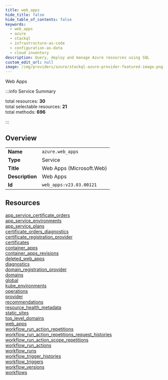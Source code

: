 ```yaml
---
title: web_apps
hide_title: false
hide_table_of_contents: false
keywords:
  - web_apps
  - azure
  - stackql
  - infrastructure-as-code
  - configuration-as-data
  - cloud inventory
description: Query, deploy and manage Azure resources using SQL
custom_edit_url: null
image: /img/providers/azure/stackql-azure-provider-featured-image.png
---
```

Web Apps  
    
:::info Service Summary

<div class="row">
<div class="providerDocColumn">
<span>total resources:&nbsp;<b>30</b></span><br />
<span>total selectable resources:&nbsp;<b>21</b></span><br />
<span>total methods:&nbsp;<b>696</b></span><br />
</div>
</div>

:::

## Overview
<table><tbody>
<tr><td><b>Name</b></td><td><code>azure.web_apps</code></td></tr>
<tr><td><b>Type</b></td><td>Service</td></tr>
<tr><td><b>Title</b></td><td>Web Apps (Microsoft.Web)</td></tr>
<tr><td><b>Description</b></td><td>Web Apps</td></tr>
<tr><td><b>Id</b></td><td><code>web_apps:v23.03.00121</code></td></tr>
</tbody></table>

## Resources
<div class="row">
<div class="providerDocColumn">
<a href="/providers/azure/web_apps/app_service_certificate_orders/">app_service_certificate_orders</a><br />
<a href="/providers/azure/web_apps/app_service_environments/">app_service_environments</a><br />
<a href="/providers/azure/web_apps/app_service_plans/">app_service_plans</a><br />
<a href="/providers/azure/web_apps/certificate_orders_diagnostics/">certificate_orders_diagnostics</a><br />
<a href="/providers/azure/web_apps/certificate_registration_provider/">certificate_registration_provider</a><br />
<a href="/providers/azure/web_apps/certificates/">certificates</a><br />
<a href="/providers/azure/web_apps/container_apps/">container_apps</a><br />
<a href="/providers/azure/web_apps/container_apps_revisions/">container_apps_revisions</a><br />
<a href="/providers/azure/web_apps/deleted_web_apps/">deleted_web_apps</a><br />
<a href="/providers/azure/web_apps/diagnostics/">diagnostics</a><br />
<a href="/providers/azure/web_apps/domain_registration_provider/">domain_registration_provider</a><br />
<a href="/providers/azure/web_apps/domains/">domains</a><br />
<a href="/providers/azure/web_apps/global/">global</a><br />
<a href="/providers/azure/web_apps/kube_environments/">kube_environments</a><br />
<a href="/providers/azure/web_apps/operations/">operations</a><br />
</div>
<div class="providerDocColumn">
<a href="/providers/azure/web_apps/provider/">provider</a><br />
<a href="/providers/azure/web_apps/recommendations/">recommendations</a><br />
<a href="/providers/azure/web_apps/resource_health_metadata/">resource_health_metadata</a><br />
<a href="/providers/azure/web_apps/static_sites/">static_sites</a><br />
<a href="/providers/azure/web_apps/top_level_domains/">top_level_domains</a><br />
<a href="/providers/azure/web_apps/web_apps/">web_apps</a><br />
<a href="/providers/azure/web_apps/workflow_run_action_repetitions/">workflow_run_action_repetitions</a><br />
<a href="/providers/azure/web_apps/workflow_run_action_repetitions_request_histories/">workflow_run_action_repetitions_request_histories</a><br />
<a href="/providers/azure/web_apps/workflow_run_action_scope_repetitions/">workflow_run_action_scope_repetitions</a><br />
<a href="/providers/azure/web_apps/workflow_run_actions/">workflow_run_actions</a><br />
<a href="/providers/azure/web_apps/workflow_runs/">workflow_runs</a><br />
<a href="/providers/azure/web_apps/workflow_trigger_histories/">workflow_trigger_histories</a><br />
<a href="/providers/azure/web_apps/workflow_triggers/">workflow_triggers</a><br />
<a href="/providers/azure/web_apps/workflow_versions/">workflow_versions</a><br />
<a href="/providers/azure/web_apps/workflows/">workflows</a><br />
</div>
</div>
